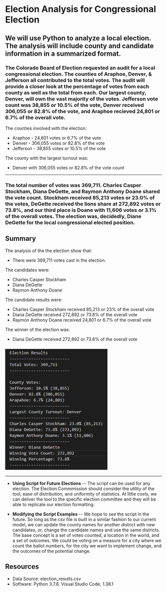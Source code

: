 # Election Analysis for Congressional Election

## We will use Python to analyze a local election. The analysis will include county and candidate information in a summarized format. 

### The Colorado Board of Election requested an audit for a local congressional election. The counties of Araphoe, Denver, & Jefferson all contributed to the total votes. The audit will provide a closer look at the percentage of votes from each county as well as the total from each. Our largest county, Denver, will own the vast majority of the votes. Jefferson vote count was 38,855 or 10.5% of the vote, Denver received 306,055 or 82.8% of the vote, and Araphoe recieved 24,801 or 6.7% of the overall vote. 

The counties involved with the election:
- Araphoe - 24,801 votes or 6.7% of the vote
- Denver - 306,055 votes or 82.8% of the vote
- Jefferson - 38,855 votes or 10.5% of the vote

The county with the largest turnout was:
- Denver with 306,055 votes or 82.8% of the vote count

---

### The total number of votes was 369,711. Charles Casper Stockham, Diana DeGette, and Raymon Anthony Doane shared the vote count. Stockham received 85,213 votes or 23.0% of the votes, DeGette received the lions share at 272,892 votes or 73.8%, and our third place is Doane with 11,606 votes or 3.1% of the overall votes. The election was, decidedly, Diane DeGette for the local congressional elected position. 

## Summary
The analysis of the the election show that:
- There were 369,711 votes cast in the election.

The candidates were:
- Charles Casper Stockham
- Diana DeGette
- Raymon Anthony Doane

The candidate results were:
- Charles Casper Stockham received 85,213 or 23% of the overall vote
- Diana DeGette received 272,892 or 73.8% of the overall vote
- Raymon Anthony Doane received 24,801 or 6.7% of the overall vote

The winner of the election was:
- Diana DeGette received 272,892 or 73.8% of the overall vote
    
### ![Election Results](https://github.com/ScottyMacCVC/Election_Analysis/blob/main/Election%20Results.jpg) 
    
---

- **Using Script for Future Elections**
-- The script can be used for any election. The Election Commmission should consider the utility of the tool, ease of distribution, and uniformity of statistics. At little costs, we can deliver the tool to the specific election committee and they will be able to replicate our election formatting. 

- **Modifying the Script Examples**
-- We hope to see the script in the future. So long as the csv file is built in a similar fashion to our current model, we can update the county names for another district with new candidates, or, change the candidate names and use the same districts. The base concept is a set of votes counted, a location in the world, and a set of outcomes. We could be voting on a measure for a city where we count the ballot numbers, for the city we want to implement change, and the outcomes of the potential change. 

## Resources
- Data Source: election_results.csv
- Software: Python 3.7.6. Visual Studio Code, 1.38.1
